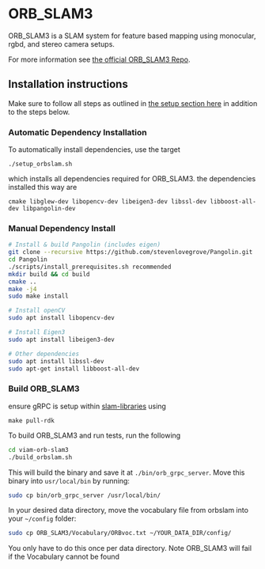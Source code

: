 # ORB_SLAM3

ORB_SLAM3 is a SLAM system for feature based mapping using monocular, rgbd, and stereo camera setups. 

For more information see [the official ORB_SLAM3 Repo](https://github.com/UZ-SLAMLab/ORB_SLAM3).

## Installation instructions
Make sure to follow all steps as outlined in [the setup section here](../../README.md#setup) in addition to the steps below. 

### Automatic Dependency Installation
To automatically install dependencies, use the target 
```
./setup_orbslam.sh
```

which installs all dependencies required for ORB_SLAM3. the dependencies installed this way are
```
cmake libglew-dev libopencv-dev libeigen3-dev libssl-dev libboost-all-dev libpangolin-dev
```
### Manual Dependency Install
```bash
# Install & build Pangolin (includes eigen)
git clone --recursive https://github.com/stevenlovegrove/Pangolin.git
cd Pangolin 
./scripts/install_prerequisites.sh recommended
mkdir build && cd build
cmake ..
make -j4 
sudo make install
```

```bash
# Install openCV
sudo apt install libopencv-dev
```

```bash
# Install Eigen3
sudo apt install libeigen3-dev
```

```bash
# Other dependencies
sudo apt install libssl-dev 
sudo apt-get install libboost-all-dev
```

### Build ORB_SLAM3
ensure gRPC is setup within [slam-libraries](../.) using 
```
make pull-rdk
```

To build ORB_SLAM3 and run tests, run the following
```bash
cd viam-orb-slam3
./build_orbslam.sh
```

This will build the binary and save it at `./bin/orb_grpc_server`. Move this binary into `usr/local/bin` by running:

```bash
sudo cp bin/orb_grpc_server /usr/local/bin/
```

In your desired data directory, move the vocabulary file from orbslam into your `~/config` folder:  
```bash
sudo cp ORB_SLAM3/Vocabulary/ORBvoc.txt ~/YOUR_DATA_DIR/config/
```
You only have to do this once per data directory. Note ORB_SLAM3 will fail if the Vocabulary cannot be found
